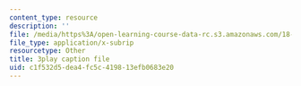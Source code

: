 ```yaml
---
content_type: resource
description: ''
file: /media/https%3A/open-learning-course-data-rc.s3.amazonaws.com/18-06sc-linear-algebra-fall-2011/c1f532d5dea4fc5c419813efb0683e20_h9aDgvW59TU.srt
file_type: application/x-subrip
resourcetype: Other
title: 3play caption file
uid: c1f532d5-dea4-fc5c-4198-13efb0683e20
---
```

